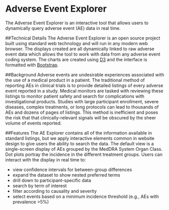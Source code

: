 # Adverse Event Explorer
The Adverse Event Explorer is an interactive tool that allows users to dynamically query adverse event (AE) data in real time.

##Technical Details
The Adverse Event Explorer is an open source project built using standard web technology and will run in any modern web browser. The displays created are all dynamically linked to raw adverse event data which allows the tool to work with data from any adverse event coding system. The charts are created using [D3](http://www.d3js.org "D3.js") and the interface is formatted with [Bootstrap](http://www.getbootstrap.com, "Bootstrap").

##Background
Adverse events are undesirable experiences associated with the use of a medical product in a patient. The traditional method of reporting AEs in clinical trials is to provide detailed listings of every adverse event reported in a study. Medical monitors are tasked with reviewing these listings to monitor patient safety and search for complications with investigational products. Studies with large participant enrollment, severe diseases, complex treatments, or long protocols can lead to thousands of AEs and dozens of pages of listings. This method is inefficient and poses the risk that that clinically-relevant signals will be obscured by the sheer volume of events reported.

##Features
The AE Explorer contains all of the information available in standard listings, but we apply interactive elements common in website design to give users the ability to search the data. The default view is a single-screen display of AEs grouped by the MedDRA System Organ Class. Dot plots portray the incidence in the different treatment groups. Users can interact with the display in real time to:
- view confidence intervals for between-group differences
- expand the dataset to show nested preferred terms
- drill down to participant-specific data
- search by term of interest
- filter according to causality and severity
- select events based on a minimum incidence threshold (e.g., AEs with prevalence >5%)